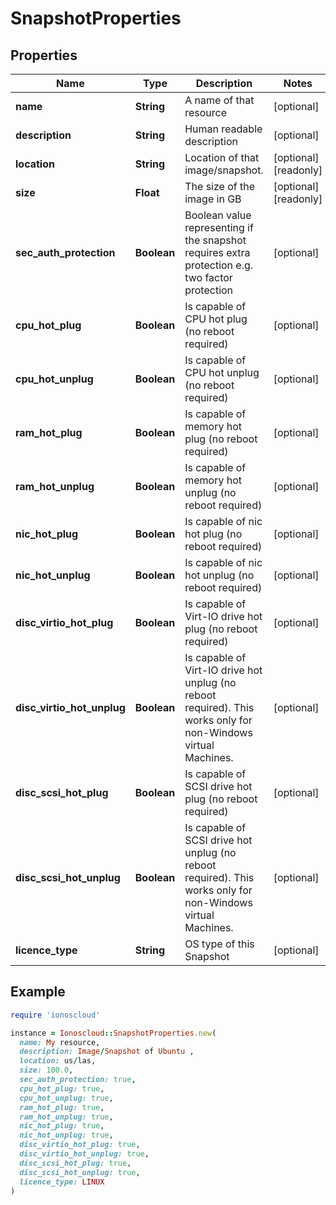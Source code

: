 # SnapshotProperties

## Properties

| Name | Type | Description | Notes |
| ---- | ---- | ----------- | ----- |
| **name** | **String** | A name of that resource | [optional] |
| **description** | **String** | Human readable description | [optional] |
| **location** | **String** | Location of that image/snapshot.  | [optional][readonly] |
| **size** | **Float** | The size of the image in GB | [optional][readonly] |
| **sec_auth_protection** | **Boolean** | Boolean value representing if the snapshot requires extra protection e.g. two factor protection | [optional] |
| **cpu_hot_plug** | **Boolean** | Is capable of CPU hot plug (no reboot required) | [optional] |
| **cpu_hot_unplug** | **Boolean** | Is capable of CPU hot unplug (no reboot required) | [optional] |
| **ram_hot_plug** | **Boolean** | Is capable of memory hot plug (no reboot required) | [optional] |
| **ram_hot_unplug** | **Boolean** | Is capable of memory hot unplug (no reboot required) | [optional] |
| **nic_hot_plug** | **Boolean** | Is capable of nic hot plug (no reboot required) | [optional] |
| **nic_hot_unplug** | **Boolean** | Is capable of nic hot unplug (no reboot required) | [optional] |
| **disc_virtio_hot_plug** | **Boolean** | Is capable of Virt-IO drive hot plug (no reboot required) | [optional] |
| **disc_virtio_hot_unplug** | **Boolean** | Is capable of Virt-IO drive hot unplug (no reboot required). This works only for non-Windows virtual Machines. | [optional] |
| **disc_scsi_hot_plug** | **Boolean** | Is capable of SCSI drive hot plug (no reboot required) | [optional] |
| **disc_scsi_hot_unplug** | **Boolean** | Is capable of SCSI drive hot unplug (no reboot required). This works only for non-Windows virtual Machines. | [optional] |
| **licence_type** | **String** | OS type of this Snapshot | [optional] |

## Example

```ruby
require 'ionoscloud'

instance = Ionoscloud::SnapshotProperties.new(
  name: My resource,
  description: Image/Snapshot of Ubuntu ,
  location: us/las,
  size: 100.0,
  sec_auth_protection: true,
  cpu_hot_plug: true,
  cpu_hot_unplug: true,
  ram_hot_plug: true,
  ram_hot_unplug: true,
  nic_hot_plug: true,
  nic_hot_unplug: true,
  disc_virtio_hot_plug: true,
  disc_virtio_hot_unplug: true,
  disc_scsi_hot_plug: true,
  disc_scsi_hot_unplug: true,
  licence_type: LINUX
)
```

